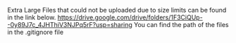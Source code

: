 Extra Large Files that could not be uploaded due to size limits can be found in the link below.
https://drive.google.com/drive/folders/1F3CiQUp--0y89J7c_4JHThiV3NJPq5rF?usp=sharing
You can find the path of the files in the .gitignore file
